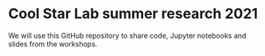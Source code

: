 # Cool Star Lab summer research 2021

We will use this GitHub repository to share code, Jupyter notebooks and slides from the workshops.
